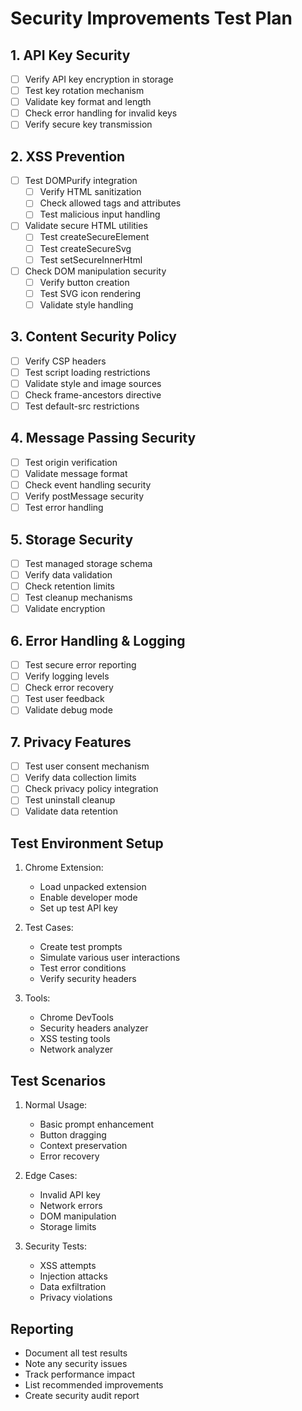# Security Improvements Test Plan

## 1. API Key Security
- [ ] Verify API key encryption in storage
- [ ] Test key rotation mechanism
- [ ] Validate key format and length
- [ ] Check error handling for invalid keys
- [ ] Verify secure key transmission

## 2. XSS Prevention
- [ ] Test DOMPurify integration
  - [ ] Verify HTML sanitization
  - [ ] Check allowed tags and attributes
  - [ ] Test malicious input handling
- [ ] Validate secure HTML utilities
  - [ ] Test createSecureElement
  - [ ] Test createSecureSvg
  - [ ] Test setSecureInnerHtml
- [ ] Check DOM manipulation security
  - [ ] Verify button creation
  - [ ] Test SVG icon rendering
  - [ ] Validate style handling

## 3. Content Security Policy
- [ ] Verify CSP headers
- [ ] Test script loading restrictions
- [ ] Validate style and image sources
- [ ] Check frame-ancestors directive
- [ ] Test default-src restrictions

## 4. Message Passing Security
- [ ] Test origin verification
- [ ] Validate message format
- [ ] Check event handling security
- [ ] Verify postMessage security
- [ ] Test error handling

## 5. Storage Security
- [ ] Test managed storage schema
- [ ] Verify data validation
- [ ] Check retention limits
- [ ] Test cleanup mechanisms
- [ ] Validate encryption

## 6. Error Handling & Logging
- [ ] Test secure error reporting
- [ ] Verify logging levels
- [ ] Check error recovery
- [ ] Test user feedback
- [ ] Validate debug mode

## 7. Privacy Features
- [ ] Test user consent mechanism
- [ ] Verify data collection limits
- [ ] Check privacy policy integration
- [ ] Test uninstall cleanup
- [ ] Validate data retention

## Test Environment Setup
1. Chrome Extension:
   - Load unpacked extension
   - Enable developer mode
   - Set up test API key

2. Test Cases:
   - Create test prompts
   - Simulate various user interactions
   - Test error conditions
   - Verify security headers

3. Tools:
   - Chrome DevTools
   - Security headers analyzer
   - XSS testing tools
   - Network analyzer

## Test Scenarios
1. Normal Usage:
   - Basic prompt enhancement
   - Button dragging
   - Context preservation
   - Error recovery

2. Edge Cases:
   - Invalid API key
   - Network errors
   - DOM manipulation
   - Storage limits

3. Security Tests:
   - XSS attempts
   - Injection attacks
   - Data exfiltration
   - Privacy violations

## Reporting
- Document all test results
- Note any security issues
- Track performance impact
- List recommended improvements
- Create security audit report 